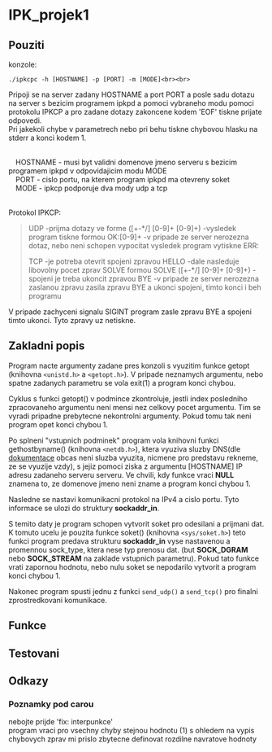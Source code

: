 # IPK_projek1

## Pouziti

konzole:<br>
```
./ipkcpc -h [HOSTNAME] -p [PORT] -m [MODE]<br><br>
```
Pripoji se na server zadany HOSTNAME a port PORT a posle sadu dotazu na server s bezicim programem ipkpd a pomoci vybraneho modu pomoci protokolu IPKCP a pro zadane dotazy zakoncene kodem 'EOF' tiskne prijate odpovedi.<br>
Pri jakekoli chybe v parametrech nebo pri behu tiskne chybovou hlasku na stderr a konci kodem 1.<br>

<br>
    &emsp;HOSTNAME - musi byt validni domenove jmeno serveru s bezicim programem ipkpd v odpovidajicim modu MODE<br>
    &emsp;PORT - cislo portu, na kterem program ipkpd ma otevreny soket<br>
    &emsp;MODE - ipkcp podporuje dva mody udp a tcp<br>
<br>

Protokol IPKCP:<br>
>
>    UDP
>    -prijma dotazy ve forme ([+-*/] [0-9]+ [0-9]+)
>    -vysledek program tiskne formou OK:[0-9]+
>    -v pripade ze server nerozezna dotaz, nebo neni schopen vypocitat vysledek program vytiskne ERR:<errmsg>
>
>    TCP
>    -je potreba otevrit spojeni zpravou HELLO
>    -dale nasleduje libovolny pocet zprav SOLVE formou SOLVE ([+-*/] [0-9]+ [0-9]+)
>    -spojeni je treba ukoncit zpravou BYE
>    -v pripade ze server nerozezna zaslanou zpravu zasila zpravu BYE a ukonci spojeni, timto konci i beh programu<br>

V pripade zachyceni signalu SIGINT program zasle zpravu BYE a spojeni timto ukonci. Tyto zpravy uz netiskne.

## Zakladni popis

Program nacte argumenty zadane pres konzoli s vyuzitim funkce getopt (knihovna `<unistd.h>` a `<getopt.h>`). V pripade neznamych argumentu, nebo spatne zadanych parametru se vola exit(1) a program konci chybou.<br>

Cyklus s funkci getopt() v podmince zkontroluje, jestli index posledniho zpracovaneho argumentu neni mensi nez celkovy pocet argumentu. Tim se vyradi pripadne prebytecne nekontrolni argumenty. Pokud tomu tak neni program opet konci chybou 1.<br>

Po splneni  "vstupnich podminek" program vola knihovni funkci gethostbyname() (knihovna `<netdb.h>`), ktera vyuziva sluzby DNS(dle [dokumentace](https://man7.org/linux/man-pages/man3/gethostbyname.3.html) obcas neni sluzba vyuzita, nicmene pro predstavu rekneme, ze se vyuzije vzdy), s jejiz pomoci ziska z argumentu [HOSTNAME] IP adresu zadaneho serveru serveru. Ve chvili, kdy funkce vraci **NULL** znamena to, ze domenove jmeno neni zname a program konci chybou 1.<br>

Nasledne se nastavi komunikacni protokol na IPv4 a cislo portu. Tyto informace se ulozi do struktury **sockaddr_in**.<br>

S temito daty je program schopen vytvorit soket pro odesilani a prijmani dat. K tomuto ucelu je pouzita funkce soket() (knihovna `<sys/soket.h>`) teto funkci program predava strukturu **sockaddr_in** vyse nastavenou a promennou sock_type, ktera nese typ prenosu dat. (but **SOCK_DGRAM** nebo **SOCK_STREAM** na zaklade vstupnich parametru). Pokud tato funkce vrati zapornou hodnotu, nebo nulu soket se nepodarilo vytvorit a program konci chybou 1.<br>

Nakonec program spusti jednu z funkci `send_udp()` a `send_tcp()` pro finalni zprostredkovani komunikace.<br>

## Funkce

## Testovani

## Odkazy

### Poznamky pod carou

nebojte prijde 'fix: interpunkce'<br>
program vraci pro vsechny chyby stejnou hodnotu (1) s ohledem na vypis chybovych zprav mi prislo zbytecne definovat rozdilne navratove hodnoty
